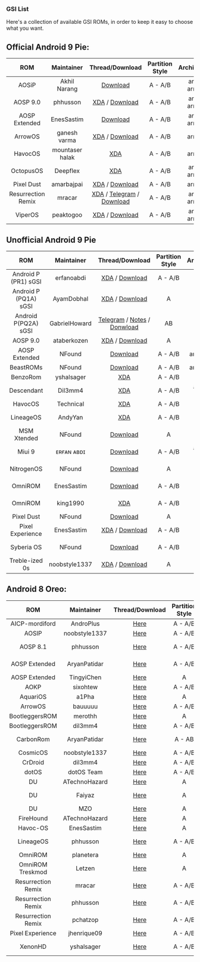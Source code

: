 ### GSI List

Here's a collection of available GSI ROMs, in order to keep it easy to choose what you want.

## Official Android 9 Pie:
|ROM|Maintainer|Thread/Download|Partition Style|Architecture|
|:-:|:-:|:-:|:-:|:-:|
|AOSiP|Akhil Narang|[Download](https://get.aosiprom.com/GSI/)|A - A/B |arm - arm64|
|AOSP 9.0|phhusson|[XDA](https://forum.xda-developers.com/project-treble/trebleenabled-device-development/aosp-9-0-phh-treble-t3831915) / [Download](https://github.com/phhusson/treble_experimentations/releases)|A - A/B|arm - arm64|
|AOSP Extended|EnesSastim|[Download](https://downloads.aospextended.com/treble_gsi)|A - A/B |arm - arm64|
|ArrowOS|ganesh varma|[XDA](https://forum.xda-developers.com/project-treble/trebleenabled-device-development/gsi-arrowos-t3835111) / [Download](https://sourceforge.net/projects/arrow-os/files/arrow-9.x/GSI/)|A - A/B|arm64|
|HavocOS|mountaser halak|[XDA](https://forum.xda-developers.com/project-treble/trebleenabled-device-development/gsi-havocos-v2-0-t3855601)|A - A/B|arm64|
|OctopusOS|Deepflex|[XDA](https://forum.xda-developers.com/project-treble/trebleenabled-device-development/9-0-octopusos-t3859233)|A - A/B|arm - arm64|
|Pixel Dust|amarbajpai|[XDA](https://forum.xda-developers.com/project-treble/trebleenabled-device-development/9-0-pixel-dust-pie-t3862484) / [Download](https://sourceforge.net/projects/pixeldust-treble/files/)|A - A/B|arm64|
|Resurrection Remix|mracar|[XDA](https://forum.xda-developers.com/project-treble/trebleenabled-device-development/9-0-resurrection-remix-v7-0-arm64-32-b-t3891636) / [Telegram](https://t.me/rrgsi) / [Download](https://get.resurrectionremix.com/?dir=gsi)|A - A/B|arm - arm64|
|ViperOS|peaktogoo|[XDA](https://forum.xda-developers.com/project-treble/trebleenabled-device-development/9-0-viperos-v6-0-t3895410) / [Download](https://sourceforge.net/projects/viper-project/files/GSI/)|A - A/B|arm - arm64| 


## Unofficial Android 9 Pie
|ROM|Maintainer|Thread/Download|Partition Style|Architecture|
|:-:|:-:|:-:|:-:|:-:|
|Android P (PR1) sGSI |erfanoabdi|[XDA](https://forum.xda-developers.com/project-treble/trebleenabled-device-development/rom-android-p-developer-preview-t3816659) / [Download](https://androidfilehost.com/?w=files&flid=275999)|A - A/B|arm64|
|Android P (PQ1A) sGSI |AyamDobhal|[XDA](https://forum.xda-developers.com/project-treble/trebleenabled-device-development-a-only-roms/ported-p-sgsi-pr2-t3845789) / [Download](https://mega.nz/#F!p7gmVYzJ!ECjtB-8Vvqorr9UK1I2mGg)|A|arm64|
|Android P(PQ2A) sGSI |GabrielHoward|[Telegram](https://t.me/Psemigsi) / [Notes](https://gist.github.com/TheGabrielHoward/71d22d6d7c6bb71d02a37f8cc5dc8d3f#MI-A1-Pie-sGSI-Tutorials) / [Donwload](https://mega.nz/#F!gpp1DQYZ!vLjcKGHvaZL4gqw0QsiAtg)|AB|arm64|
|AOSP 9.0|ataberkozen|[XDA](https://forum.xda-developers.com/project-treble/trebleenabled-device-development/aosp-9-0-android-9-0-gsi-t3826357) / [Download](https://androidfilehost.com/?w=files&flid=280275)|A|arm64|
|AOSP Extended|NFound|[Download](https://androidfilehost.com/?w=files&flid=289419)|A - A/B|arm64/arm|
|BeastROMs|NFound|[Download](https://androidfilehost.com/?w=files&flid=289638)|A - A/B|arm/arm64|
|BenzoRom|yshalsager|[XDA](https://forum.xda-developers.com/project-treble/trebleenabled-device-development/gsi-benzo-rom-9-0-t3837127)|A - A/B|arm64|
|Descendant|Dil3mm4|[XDA](https://forum.xda-developers.com/project-treble/trebleenabled-device-development/descendant-android-pie-custom-rom-ver-t3840578)|A - A/B| arm64 - arm|
|HavocOS|Technical|[XDA](https://forum.xda-developers.com/project-treble/trebleenabled-device-development/9-0-havoc-os-t3914038)|A - A/B|arm64|
|LineageOS|AndyYan|[XDA](https://forum.xda-developers.com/project-treble/trebleenabled-device-development/gsi-lineageos-16-0-gsi-arm64-ab-how-to-t3908029)|A - A/B|arm - arm64|
|MSM Xtended|NFound|[Download](https://androidfilehost.com/?w=files&flid=289558)|A|arm64|
|Miui 9|ᴇʀғᴀɴ ᴀʙᴅɪ|[Download](https://mirrors.lolinet.com/firmware/gsi/MIUI-Aonly-9-20190413-ErfanGSI.img.7z)|A - A/B|arm64 - arm|
|NitrogenOS|NFound|[Download](https://androidfilehost.com/?w=files&flid=289421)|A|arm - arm64|
|OmniROM|EnesSastim|[Download](https://github.com/EnesSastim/Downloads/releases?after=PE-A-2018-08-31)|A - A/B|arm - arm64|
|OmniROM|king1990|[XDA](https://forum.xda-developers.com/project-treble/trebleenabled-device-development/9-0-omnirom-t3901305)|A - A/B|arm - arm64|
|Pixel Dust|NFound|[Download](https://androidfilehost.com/?w=files&flid=290365)|A|arm64|
|Pixel Experience|EnesSastim|[XDA](https://forum.xda-developers.com/project-treble/trebleenabled-device-development/9-0-pixelexperience-p-t3833294) / [Download](https://github.com/EnesSastim/Downloads/releases)|A - A/B|arm - arm64|
|Syberia OS|NFound|[Download](https://androidfilehost.com/?w=files&flid=289418)|A - A/B|arm - arm64|
|Treble-ized 0s|noobstyle1337|[XDA](https://forum.xda-developers.com/project-treble/trebleenabled-device-development/9-0-treble-ized-0s-28-08-2018-t3835092) / [Download](https://mega.nz/#F!rBsUyYYC!QlOfpjv7lnhrrgYssjLivA)|A|arm64|

## Android 8 Oreo:
|ROM|Maintainer|Thread/Download|Partition Style|Architecture|
|:-:|:-:|:-:|:-:|:-:|
|AICP-mordiford|AndroPlus|[Here](https://treble.andro.plus)|A - A/B|arm64|
|AOSIP|noobstyle1337|[Here](https://forum.xda-developers.com/project-treble/trebleenabled-device-development/aosip-t3792494)|A - A/B|arm64|
|AOSP 8.1|phhusson|[Here](https://forum.xda-developers.com/project-treble/trebleenabled-device-development/experimental-phh-treble-t3709659)|A - A/B|arm - arm64|
|AOSP Extended|AryanPatidar|[Here](https://forum.xda-developers.com/project-treble/trebleenabled-device-development/rom-aosp-extended-t3821934)|A - A/B |arm - arm64|
|AOSP Extended|TingyiChen|[Here](https://forum.xda-developers.com/project-treble/trebleenabled-device-development/rom-aospextended-rom-v5-5-t3797509)|A|arm64|
|AOKP|sixohtew|[Here](https://forum.xda-developers.com/project-treble/trebleenabled-device-development/aokp-t3772379)|A - A/B|arm64|
|AquariOS|a1Pha|[Here](https://www.storozhev.net/p20pro/aquarios-system-arm64_aonly_0.1.img)|A|arm64|
|ArrowOS|bauuuuu|[Here](https://forum.xda-developers.com/project-treble/trebleenabled-device-development/rom-arrowos-gsi-t3819467)|A - A/B|arm64|
|BootleggersROM|merothh|[Here](https://www.androidfilehost.com/?fid=890278863836285424)|A|arm64|
|BootleggersROM|dil3mm4|[Here](https://forum.xda-developers.com/project-treble/trebleenabled-device-development/shishufied-bootleggers-2-3-gsi-t3808144)|A - A/B|arm64|
|CarbonRom|AryanPatidar|[Here](https://forum.xda-developers.com/project-treble/trebleenabled-device-development/rom-carbonrom-noct-t3821947)|A - AB |arm - arm64|
|CosmicOS|noobstyle1337|[Here](https://forum.xda-developers.com/project-treble/trebleenabled-device-development/cosmic-ospulsar8-1-0201805243-2-t3794806)|A - A/B|arm64|
|CrDroid|dil3mm4|[Here](https://forum.xda-developers.com/project-treble/trebleenabled-device-development/official-crdroid-4-4-t3813104)|A - A/B|arm64|
|dotOS|dotOS Team|[Here](https://forum.xda-developers.com/project-treble/trebleenabled-device-development/official-droidontime-dotos-2-x-t3794338)|A - A/B|arm64|
|DU|ATechnoHazard|[Here](https://androidfilehost.com/?fid=674106145207487736)|A|arm64|
|DU|Faiyaz|[Here]( https://drive.google.com/folderview?id=1SsPuw3ZtTvoslJyqwSJsmDQ42qvJvYVN)|A|arm - arm64|
|DU|MZO|[Here](https://androidfilehost.com/?fid=890129502657595791)|A|arm64|
|FireHound|ATechnoHazard|[Here](https://basketbuild.com/uploads/devs/ATechnoHazard/FireHound-4.5-UNOFFICIAL-20180430-treble.zip)|A|arm64|
|Havoc-OS|EnesSastim|[Here](https://forum.xda-developers.com/project-treble/trebleenabled-device-development/rom-havoc-os-8-1-t3819050)|A|arm64|
|LineageOS|phhusson|[Here](https://forum.xda-developers.com/project-treble/trebleenabled-device-development/lineage-phh-treble-t3767690)|A - A/B|arm - arm64|
|OmniROM|planetera|[Here](https://forum.xda-developers.com/project-treble/trebleenabled-device-development/rom-omnirom-8-1-t3824159)|A|arm64|
|OmniROM Treskmod|Letzen|[Here](https://forum.xda-developers.com/project-treble/trebleenabled-device-development/rom-8-1-omnirom-treskmod-t3818188)|A|arm64|
|Resurrection Remix|mracar|[Here](https://forum.xda-developers.com/project-treble/trebleenabled-device-development/gsi-resurrection-remix-o-6-1-0-t3811299)|A - A/B|arm - arm64|
|Resurrection Remix|phhusson|[Here](https://forum.xda-developers.com/project-treble/trebleenabled-device-development/resurrection-remix-phh-treble-t3767688)|A - A/B|arm - arm64|
|Resurrection Remix|pchatzop|[Here](https://forum.xda-developers.com/project-treble/trebleenabled-device-development/unofficial-treble-enabled-resurrection-t3761279)|A - A/B|arm - arm64|
|Pixel Experience|jhenrique09|[Here](https://forum.xda-developers.com/project-treble/trebleenabled-device-development/8-1-0-pixel-experience-t3796011)|A - A/B|arm64|
|XenonHD|yshalsager|[Here](https://forum.xda-developers.com/project-treble/trebleenabled-device-development/8-1-0-xenonhd-t3800543)|A - A/B|arm - arm64|
